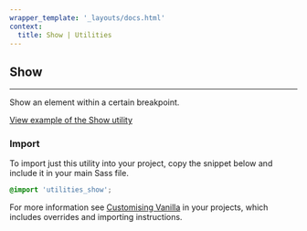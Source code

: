 ```yaml
---
wrapper_template: '_layouts/docs.html'
context:
  title: Show | Utilities
---
```


## Show

<hr>

Show an element within a certain breakpoint.

<a href="/docs/examples/utilities/show/" class="js-example">
View example of the Show utility
</a>

### Import

To import just this utility into your project, copy the snippet below and include it in your main Sass file.

```scss
@import 'utilities_show';
```

For more information see [Customising Vanilla](/docs/customising-vanilla/) in your projects, which includes overrides and importing instructions.
